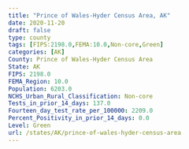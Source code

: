 ```yaml
---
title: "Prince of Wales-Hyder Census Area, AK"
date: 2020-11-20
draft: false
type: county
tags: [FIPS:2198.0,FEMA:10.0,Non-core,Green]
categories: [AK]
County: Prince of Wales-Hyder Census Area
State: AK
FIPS: 2198.0
FEMA_Region: 10.0
Population: 6203.0
NCHS_Urban_Rural_Classification: Non-core
Tests_in_prior_14_days: 137.0
Fourteen_day_test_rate_per_100000: 2209.0
Percent_Positivity_in_prior_14_days: 0.0
Level: Green
url: /states/AK/prince-of-wales-hyder-census-area
---
```



